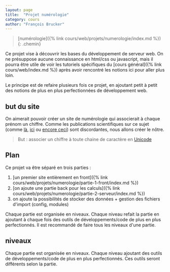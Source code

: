 ```yaml
---
layout: page
title:  "Projet numérologie"
category: cours
author: "François Brucker"
---
```


> [numérologie]({% link cours/web/projets/numerologie/index.md %})
{: .chemin}

Ce projet vise à découvrir les bases du développement de serveur web. On ne présuppose aucune connaissance en html/css ou javascript, mais il pourra être utile de voir les tutoriels spécifiques du [cours général]({% link cours/web/index.md %}) après avoir rencontré les notions ici pour aller plus loin.

Le principe est de refaire plusieurs fois ce projet, en ajoutant petit à petit des notions de plus en plus perfectionnées de développement web.

## but du site

On aimerait pouvoir créer un site de numérologie qui associerait à chaque prénom un chiffre. Comme les publications scientifiques sur ce sujet (comme [là](https://www.parents.fr/prenoms/nos-conseils-prenoms/la-numerologie-des-prenoms-diaporama-307570), [ici](https://www.femmeactuelle.fr/horoscope2/numerologie/numerologie-prenom-19618) ou [encore ceci](https://www.evozen.fr/numerologie/expression)) sont discordantes, nous allons créer le nôtre.

> But : associer un chiffre à toute chaine de caractère en [Unicode](https://unicode-table.com/fr/)

## Plan

Ce projet va être séparé en trois parties :

1. [un premier site entièrement en front]({% link cours/web/projets/numerologie/partie-1-front/index.md %})
2. [on ajoute une partie back pour les calculs]({% link cours/web/projets/numerologie/partie-2-serveur/index.md %})
3. on ajoute la possibilités de stocker des données + gestion des fichiers d'import (config, modules)

Chaque partie est organisée en niveaux. Chaque niveau refait la partie en ajoutant à chaque fois des outils de développements/code de plus en plus perfectionnés. Il est recommandé de faire tous les niveaux d'une partie.

## niveaux

Chaque partie est organisée en niveaux. Chaque niveau ajoutant des outils de développements/code de plus en plus perfectionnés. Ces outils seront différents selon la partie.
